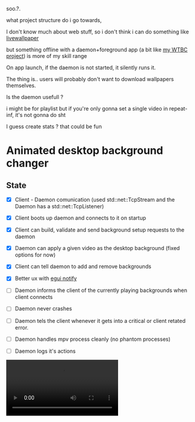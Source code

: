 soo.?.

what project structure do i go towards,

I don't know much about web stuff, so i don't think i can do something like [livewallpaper](https://github.com/DaZiYuan/livewallpaper/)

but something offline with a daemon+foreground app (a bit like [my WTBC project](https://github.com/Bowarc/WTBC/)) is more of my skill range

On app launch, if the daemon is not started, it silently runs it.

The thing is.. users will probably don't want to download wallpapers themselves.


Is the daemon usefull ?

i might be for playlist but if you're only gonna set a single video in repeat-inf, it's not gonna do sht

I guess create stats ? that could be fun

# Animated desktop background changer

## State

- [x] Client - Daemon comunication (used std::net::TcpStream and the Daemon has a std::net::TcpListener)
- [x] Client boots up daemon and connects to it on startup
- [x] Client can build, validate and send background setup requests to the daemon
- [x] Daemon can apply a given video as the desktop background (fixed options for now)
- [x] Client can tell daemon to add and remove backgrounds
- [x] Better ux with [egui notify](https://github.com/ItsEthra/egui-notify)
- [ ] Daemon informs the client of the currently playing backgrounds when client connects
- [ ] Daemon never crashes 
- [ ] Daemon tels the client whenever it gets into a critical or client retated error.
- [ ] Daemon handles mpv process cleanly (no phantom processes)
- [ ] Daemon logs it's actions


![](assets\demo.mp4 "")

